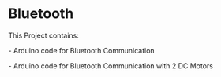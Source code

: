 # Bluetooth
<p>This Project contains:</p>
<p>- Arduino code for Bluetooth Communication</p>
<p>- Arduino code for Bluetooth Communication with 2 DC Motors</p>

